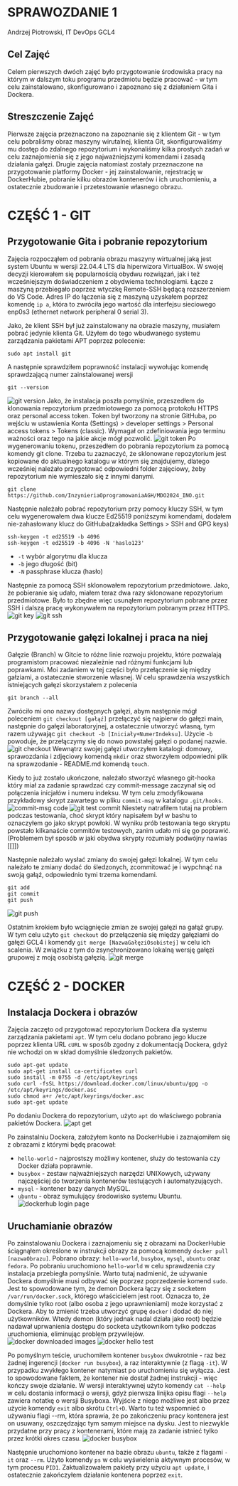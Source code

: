 # SPRAWOZDANIE 1
Andrzej Piotrowski, IT
DevOps GCL4

## Cel Zajęć
Celem pierwszych dwóch zajęć było przygotowanie środowiska pracy na którym w dalszym toku programu przedmiotu będzie pracować - w tym celu zainstalowano, skonfigurowano i zapoznano się z działaniem Gita i Dockera.

## Streszczenie Zajęć
Pierwsze zajęcia przeznaczono na zapoznanie się z klientem Git - w tym celu pobraliśmy obraz maszyny wirutalnej, klienta Git, skonfigurowaliśmy mu dostęp do zdalnego repozytorium i wykonaliśmy kilka prostych zadań w celu zaznajomienia się z jego najważniejszymi komendami i zasadą działania gałęzi.
Drugie zajęcia natomiast zostały przeznaczone na przygotowanie platformy Docker - jej zainstalowanie, rejestrację w DockerHubie, pobranie kilku obrazów kontenerów i ich uruchomieniu, a ostatecznie zbudowanie i przetestowanie własnego obrazu.

# CZĘŚĆ 1 - GIT
## Przygotowanie Gita i pobranie repozytorium
Zajęcia rozpocząłem od pobrania obrazu maszyny wirtualnej jaką jest system Ubuntu w wersji 22.04.4 LTS dla hiperwizora VirtualBox. W swojej decyzji kierowałem się popularnością obydwu rozwiązań, jak i też wcześniejszym doświadczeniem z obydwiema technologiami. Łącze z maszyną przebiegało poprzez wtyczkę Remote-SSH będącą rozszerzeniem do VS Code. Adres IP do łączenia się z maszyną uzyskałem poprzez komendę `ip a`, która to zwróciła jego wartość dla interfejsu sieciowego enp0s3 (ethernet network peripheral 0 serial 3).

Jako, że klient SSH był już zainstalowany na obrazie maszyny, musiałem pobrać jedynie klienta Git. Użyłem do tego wbudwanego systemu zarządzania pakietami APT poprzez polecenie:
````
sudo apt install git
````
A następnie sprawdziłem poprawność instalacji wywołując komendę sprawdzającą numer zainstalowanej wersji
````
git --version
````
![git version](./images/git_ver.png)
Jako, że instalacja poszła pomyślnie, przeszedłem do klonowania repozytorium przedmiotowego za pomocą protokołu HTTPS oraz personal access token. Token był tworzony na stronie GitHuba, po wejściu w ustawienia Konta (Settings) > developer settings > Personal access tokens > Tokens (classic). Wymagał on zdefiniowania jego terminu ważności oraz tego na jakie akcje mógł pozwolić.
![git token](./images/git_token.png)
Po wygenerowaniu tokenu, przeszedłem do pobrania repozytorium za pomocą komendy git clone. Trzeba tu zaznaczyć, że sklonowane repozytorium jest kopiowane do aktualnego katalogu w którym się znajdujemy, dlatego wcześniej należało przygotować odpowiedni folder zajęciowy, żeby repozytorium nie wymieszało się z innymi danymi.
````
git clone https://github.com/InzynieriaOprogramowaniaAGH/MDO2024_INO.git
````

Następnie należało pobrać repozytorium przy pomocy kluczy SSH, w tym celu wygenerowałem dwa klucze Ed25519 poniższymi komendami, dodałem nie-zahasłowany klucz do GitHuba(zakładka Settings > SSH and GPG keys)
````
ssh-keygen -t ed25519 -b 4096
ssh-keygen -t ed25519 -b 4096 -N 'haslo123'
````
- `-t` wybór algorytmu dla klucza
- `-b` jego długość (bit)
- `-N` passphrase klucza (hasło)

Następnie za pomocą SSH sklonowałem repozytorium przedmiotowe.
Jako, że pobieranie się udało, miałem teraz dwa razy sklonowane repozytorium przedmiotowe. Było to zbędne więc usunąłem repozytorium pobrane przez SSH i dalszą pracę wykonywałem na repozytorium pobranym przez HTTPS.
![git key](./images/git%20key.png)
![git ssh](./images/git_ssh.png)

## Przygotowanie gałęzi lokalnej i praca na niej
Gałęzie (Branch) w Gitcie to różne linie rozwoju projektu, które pozwalają programistom pracować niezależnie nad różnymi funkcjami lub poprawkami. Moi zadaniem w tej części było przełączenie się między gałziami, a ostatecznie stworzenie własnej. W celu sprawdzenia wszystkich istniejących gałęzi skorzystałem z polecenia
````
git branch --all
````
Zwróciło mi ono nazwy dostępnych gałęzi, abym następnie mógł poleceniem `git checkout [gałąź]` przełączyć się najpierw do gałęzi main, następnie do gałęzi laboratoryjnej, a ostatecznie utworzyć własną, tym razem używając `git checkout -b [Iniciały+NumerIndeksu]`. Użycie `-b` powoduje, że przełączymy się do nowo powstałej gałęzi o podanej nazwie.
![git checkout](./images/git%20checkout.png)
Wewnątrz swojej gałęzi utworzyłem katalogi: domowy, sprawozdania i zdjęciowy komendą `mkdir` oraz stworzyłem odpowiedni plik na sprawzodanie - README.md komendą `touch`.

Kiedy to już zostało ukończone, należało stworzyć własnego git-hooka który miał za zadanie sprawdzać czy commit-message zaczynał się od połączenia inicjałów i numeru indeksu. W tym celu zmodyfikowana przykładowy skrypt zawartego w pliku `commit-msg` w katalogu `.git/hooks`.
![commit-msg code](./images/commit-msg-img.png)
![git test commit](./images/git%20testing.png)
Niestety natrafiłem tutaj na problem podczas testowania, choć skrypt który napisałem był w bashu to oznaczyłem go jako skrypt powłoki. W wyniku prób testowania tego skryptu powstało kilkanaście commitów testowych, zanim udało mi się go poprawić. (Problemem był sposób w jaki obydwa skrypty rozumiały podwójny nawias [[]])

Następnie należało wysłać zmiany do swojej gałęzi lokalnej. W tym celu należało te zmiany dodać do śledzonych, zcommitować je i wypchnąć na swoją gałąź, odpowiednio tymi trzema komendami.
````
git add
git commit
git push
````
![git push](./images/git_push.png)

Ostatnim krokiem było wciągnięcie zmian ze swojej gałęzi na gałąź grupy. W tym celu użyto `git checkout` do przełączenia się między gałęziami do gałęzi GCL4 i komendy `git merge [NazwaGałęziOsobistej]` w celu ich scalenia. W związku z tym do zsynchronizowano lokalną wersję gałęzi grupowej z moją osobistą gałęzią.
![git merge](./images/git_merge.png)

# CZĘŚĆ 2 -  DOCKER
## Instalacja Dockera i obrazów
Zajęcia zaczęto od przygotować repozytorium Dockera dla systemu zarządzania pakietami `apt`. W tym celu dodano pobrano jego klucze poprzez klienta URL `cURL` w sposób zgodny z dokumentacją Dockera, gdyż nie wchodzi on w skład domyślnie śledzonych pakietów.
````
sudo apt-get update
sudo apt-get install ca-certificates curl
sudo install -m 0755 -d /etc/apt/keyrings
sudo curl -fsSL https://download.docker.com/linux/ubuntu/gpg -o /etc/apt/keyrings/docker.asc
sudo chmod a+r /etc/apt/keyrings/docker.asc
sudo apt-get update
````
Po dodaniu Dockera do repozytorium, użyto `apt` do właściwego pobrania pakietów Dockera.
![apt get](./images2/docker%20download.png)

Po zainstalniu Dockera, założyłem konto na DockerHubie i zaznajomiłem się z obrazami z którymi będę pracował:
- `hello-world` - najprostszy możliwy kontener, służy do testowania czy Docker działa poprawnie.
- `busybox` - zestaw najważniejszych narzędzi UNIXowych, używany najczęściej do tworzenia kontenerów testujących i automatyzujących.
- `mysql` - kontener bazy danych MySQL.
- `ubuntu` - obraz symulujący środowisko systemu Ubuntu.
![dockerhub login page](./images2/dockerlogin.png)

## Uruchamianie obrazów
Po zainstalowaniu Dockera i zaznajomeniu się z obrazami na DockerHubie ściągnąłem określone w instrukcji obrazy za pomocą komendy `docker pull [nazwaObrazu]`. Pobrano obrazy: `hello-world`, `busybox`, `mysql`, `ubuntu` oraz `fedora`. Po pobraniu uruchomiono `hello-world` w celu sprawdzenia czy instalacja przebiegła pomyślnie. Warto tutaj nadmienić, że używanie Dockera domyślnie musi odbywać się poprzez poprzedzenie komend `sudo`. Jest to spowodowane tym, że demon Dockera łączy się z socketem `/var/run/docker.sock`, którego właścicielem jest root. Oznacza to, że domyślnie tylko root (albo osoba z jego uprawnieniami) może korzystać z Dockera. Aby to zmienić trzeba utworzyć grupę `docker` i dodać do niej użytkowników. Wtedy demon (który jednak nadal działa jako root) będzie nadawał uprwanienia dostępu do socketa użytkownikom tylko podczas uruchomienia, eliminując problem przywilejów.
![docker downloaded images](./images2/docker%20images.png)
![docker hello test](./images2/docker%20hello.png)

Po pomyślnym teście, uruchomiłem kontener `busybox` dwukrotnie - raz bez żadnej ingerencji (`docker run busybox`), a raz interaktywnie (z flagą `-it`). W przypadku zwykłego kontener natymiast po uruchomieniu się wyłącza. Jest to spowodowane faktem, że kontener nie dostał żadnej instrukcji - więc kończy swoje działanie. W wersji interaktywnej użyto komendy `cat --help` w celu dostania informacji o wersji, gdyż pierwsza linijka opisu flagi `--help` zawiera notatkę o wersji Busyboxa. Wyjście z niego możliwe jest albo przez użycie komendy `exit` albo skrótu `Ctrl+D`.
Warto tu też wspomnieć o używaniu flagi --rm, która sprawia, że po zakończeniu pracy kontenera jest on usuwany, oszczędzając tym samym miejsce na dysku. Jest to niezwykle przydatne przy pracy z kontenerami, które mają za zadanie istnieć tylko przez krótki okres czasu.
![docker busybox](./images2/docker_busy.png)

Następnie uruchomiono kontener na bazie obrazu `ubuntu`, także z flagami `-it` oraz `--rm`. Użyto komendy `ps` w celu wyświelenia aktywnym procesów, w tym procesu `PID1`. Zaktualizowałem pakiety przy użyciu `apt update`, i ostatecznie zakończyłem działanie kontenera poprzez `exit`.